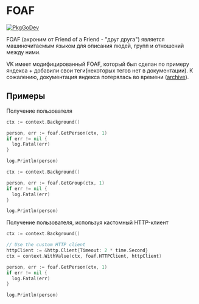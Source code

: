 # FOAF

[![PkgGoDev](https://pkg.go.dev/badge/github.com/SevereCloud/vksdk/foaf)](https://pkg.go.dev/github.com/SevereCloud/vksdk/v2/foaf)

FOAF (акроним от Friend of a Friend - "друг друга") является машиночитаемым
языком для описания людей, групп и отношений между ними.

VK имеет модифицированный FOAF, который был сделан по примеру яндекса + добавили
свои теги(некоторых тегов нет в документации). К сожалению, документация яндекса
потерялась во времени ([archive](https://web.archive.org/web/20140909053226/http://api.yandex.ru/blogs/doc/indexation/concepts/what-is-foaf.xml)).

## Примеры

Получение пользователя

```go
ctx := context.Background()

person, err := foaf.GetPerson(ctx, 1)
if err != nil {
  log.Fatal(err)
}

log.Println(person)
```

```go
ctx := context.Background()

person, err := foaf.GetGroup(ctx, 1)
if err != nil {
  log.Fatal(err)
}

log.Println(person)
```

Получение пользователя, используя кастомный HTTP-клиент

```go
ctx := context.Background()

// Use the custom HTTP client
httpClient := &http.Client{Timeout: 2 * time.Second}
ctx = context.WithValue(ctx, foaf.HTTPClient, httpClient)

person, err := foaf.GetPerson(ctx, 1)
if err != nil {
  log.Fatal(err)
}

log.Println(person)
```

